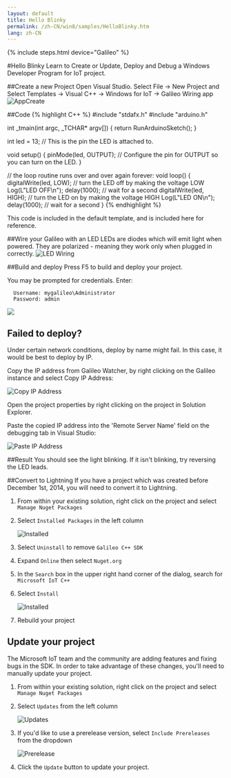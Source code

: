 ```yaml
---
layout: default
title: Hello Blinky
permalink: /zh-CN/win8/samples/HelloBlinky.htm
lang: zh-CN
---
```


{% include steps.html device="Galileo" %}

#Hello Blinky
Learn to Create or Update, Deploy and Debug a Windows Developer Program for IoT project.

##Create a new Project
Open Visual Studio. Select File -> New Project and Select Templates -> Visual C++ -> Windows for IoT -> Galileo Wiring app
![AppCreate]({{site.baseurl}}/images/Nuget_AppCreate.png)

##Code
{% highlight C++ %}
#include "stdafx.h"
#include "arduino.h"

int _tmain(int argc, _TCHAR* argv[])
{
  return RunArduinoSketch();
}

int led = 13;  // This is the pin the LED is attached to.

void setup()
{
  pinMode(led, OUTPUT); // Configure the pin for OUTPUT so you can turn on the LED.
}

// the loop routine runs over and over again forever:
void loop()
{
  digitalWrite(led, LOW);    // turn the LED off by making the voltage LOW
  Log(L"LED OFF\n");
  delay(1000);               // wait for a second
  digitalWrite(led, HIGH);    // turn the LED on by making the voltage HIGH
  Log(L"LED ON\n");
  delay(1000);               // wait for a second
}
{% endhighlight %}

This code is included in the default template, and is included here for reference.

##Wire your Galileo with an LED
LEDs are diodes which will emit light when powered. They are polarized - meaning they work only when plugged in correctly.
![LED Wiring]({{site.baseurl}}/images/HelloBlinky.png)

##Build and deploy
Press F5 to build and deploy your project.

You may be prompted for credentials. Enter:

~~~
  Username: mygalileo\Administrator
  Password: admin
~~~

![]({{site.baseurl}}/images/VSDeployCred.png)

## Failed to deploy?
Under certain network conditions, deploy by name might fail. In this case, it would be best to deploy by IP.

Copy the IP address from Galileo Watcher, by right clicking on the Galileo instance and select Copy IP Address:

![Copy IP Address]({{site.baseurl}}/images/Deploy_CopyIP.png)

Open the project properties by right clicking on the project in Solution Explorer.

Paste the copied IP address into the 'Remote Server Name' field on the debugging tab in Visual Studio:

![Paste IP Address]({{site.baseurl}}/images/Deploy_PasteIP.png)

##Result
You should see the light blinking. If it isn't blinking, try reversing the LED leads.

##Convert to Lightning
If you have a project which was created before December 1st, 2014, you will need to convert it to Lightning.

1. From within your existing solution, right click on the project and select ```Manage Nuget Packages```
1. Select ```Installed Packages``` in the left column

   ![Installed]({{site.baseurl}}/images/HelloBlinky_UninstallGalileoSDK.PNG)

1. Select ```Uninstall``` to remove ```Galileo C++ SDK```
1. Expand ```Online``` then select ```Nuget.org```
1. In the ```Search``` box in the upper right hand corner of the dialog, search for ```Microsoft IoT C++```
1. Select ```Install```

   ![Installed]({{site.baseurl}}/images/HelloBlinky_InstallNative.PNG)

1. Rebuild your project

## Update your project
The Microsoft IoT team and the community are adding features and fixing bugs in the SDK. In order to take advantage of these changes, you'll need to manually update your project.

1. From within your existing solution, right click on the project and select ```Manage Nuget Packages```
1. Select ```Updates``` from the left column

   ![Updates]({{site.baseurl}}/images/NugetUpdates.png)

1. If you'd like to use a prerelease version, select ```Include Prereleases``` from the dropdown

   ![Prerelease]({{site.baseurl}}/images/Prerelease.png)

1. Click the ```Update``` button to update your project.
